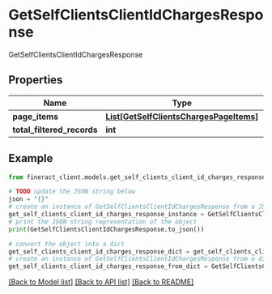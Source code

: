 # GetSelfClientsClientIdChargesResponse

GetSelfClientsClientIdChargesResponse

## Properties

Name | Type | Description | Notes
------------ | ------------- | ------------- | -------------
**page_items** | [**List[GetSelfClientsChargesPageItems]**](GetSelfClientsChargesPageItems.md) |  | [optional] 
**total_filtered_records** | **int** |  | [optional] 

## Example

```python
from fineract_client.models.get_self_clients_client_id_charges_response import GetSelfClientsClientIdChargesResponse

# TODO update the JSON string below
json = "{}"
# create an instance of GetSelfClientsClientIdChargesResponse from a JSON string
get_self_clients_client_id_charges_response_instance = GetSelfClientsClientIdChargesResponse.from_json(json)
# print the JSON string representation of the object
print(GetSelfClientsClientIdChargesResponse.to_json())

# convert the object into a dict
get_self_clients_client_id_charges_response_dict = get_self_clients_client_id_charges_response_instance.to_dict()
# create an instance of GetSelfClientsClientIdChargesResponse from a dict
get_self_clients_client_id_charges_response_from_dict = GetSelfClientsClientIdChargesResponse.from_dict(get_self_clients_client_id_charges_response_dict)
```
[[Back to Model list]](../README.md#documentation-for-models) [[Back to API list]](../README.md#documentation-for-api-endpoints) [[Back to README]](../README.md)


